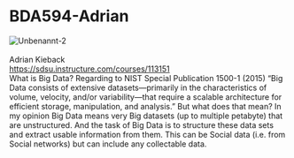# BDA594-Adrian

![Unbenannt-2](https://user-images.githubusercontent.com/112512547/187539372-4ae5dfc1-57a1-4082-9231-c123b55cac69.JPG)<br />
<br />
Adrian Kieback<br />
https://sdsu.instructure.com/courses/113151 <br />
What is Big Data? Regarding to NIST Special Publication 1500-1 (2015) “Big Data consists of extensive datasets—primarily in the characteristics of volume, 
velocity, and/or variability—that require a scalable architecture for efficient storage, manipulation, and analysis.” 
But what does that mean? In my opinion Big Data means very Big datasets (up to multiple petabyte) that are unstructured. And the task of Big Data is to 
structure these data sets and extract usable information from them. This can be Social data (i.e. from Social networks) but can include any collectable data.
